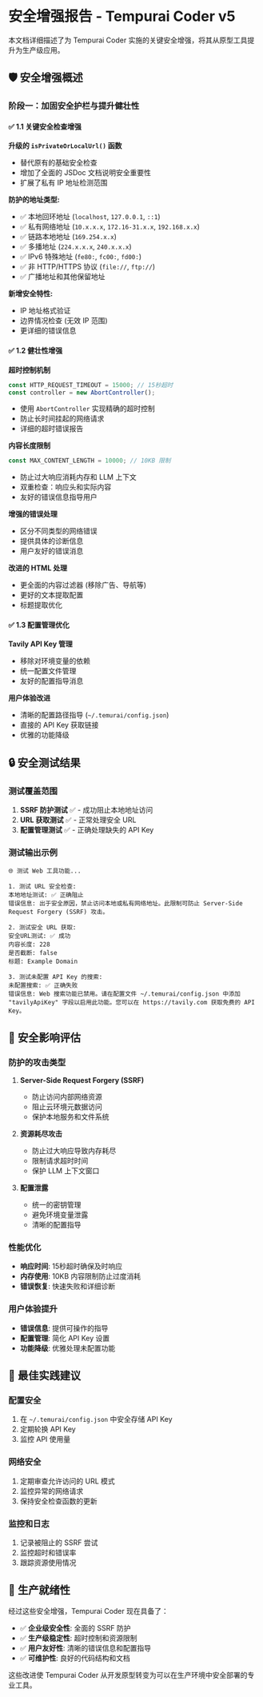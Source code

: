# 安全增强报告 - Tempurai Coder v5

本文档详细描述了为 Tempurai Coder 实施的关键安全增强，将其从原型工具提升为生产级应用。

## 🛡️ 安全增强概述

### 阶段一：加固安全护栏与提升健壮性

#### ✅ 1.1 关键安全检查增强

**升级的 `isPrivateOrLocalUrl()` 函数**
- 替代原有的基础安全检查
- 增加了全面的 JSDoc 文档说明安全重要性
- 扩展了私有 IP 地址检测范围

**防护的地址类型:**
- ✅ 本地回环地址 (`localhost`, `127.0.0.1`, `::1`)
- ✅ 私有网络地址 (`10.x.x.x`, `172.16-31.x.x`, `192.168.x.x`)
- ✅ 链路本地地址 (`169.254.x.x`)
- ✅ 多播地址 (`224.x.x.x`, `240.x.x.x`)
- ✅ IPv6 特殊地址 (`fe80:`, `fc00:`, `fd00:`)
- ✅ 非 HTTP/HTTPS 协议 (`file://`, `ftp://`)
- ✅ 广播地址和其他保留地址

**新增安全特性:**
- IP 地址格式验证
- 边界情况检查 (无效 IP 范围)
- 更详细的错误信息

#### ✅ 1.2 健壮性增强

**超时控制机制**
```typescript
const HTTP_REQUEST_TIMEOUT = 15000; // 15秒超时
const controller = new AbortController();
```

- 使用 `AbortController` 实现精确的超时控制
- 防止长时间挂起的网络请求
- 详细的超时错误报告

**内容长度限制**
```typescript
const MAX_CONTENT_LENGTH = 10000; // 10KB 限制
```

- 防止过大响应消耗内存和 LLM 上下文
- 双重检查：响应头和实际内容
- 友好的错误信息指导用户

**增强的错误处理**
- 区分不同类型的网络错误
- 提供具体的诊断信息
- 用户友好的错误消息

**改进的 HTML 处理**
- 更全面的内容过滤器 (移除广告、导航等)
- 更好的文本提取配置
- 标题提取优化

#### ✅ 1.3 配置管理优化

**Tavily API Key 管理**
- 移除对环境变量的依赖
- 统一配置文件管理
- 友好的配置指导消息

**用户体验改进**
- 清晰的配置路径指导 (`~/.temurai/config.json`)
- 直接的 API Key 获取链接
- 优雅的功能降级

## 🔒 安全测试结果

### 测试覆盖范围
1. **SSRF 防护测试** ✅ - 成功阻止本地地址访问
2. **URL 获取测试** ✅ - 正常处理安全 URL
3. **配置管理测试** ✅ - 正确处理缺失的 API Key

### 测试输出示例
```
🌐 测试 Web 工具功能...

1. 测试 URL 安全检查:
本地地址测试: ✅ 正确阻止
错误信息: 出于安全原因，禁止访问本地或私有网络地址。此限制可防止 Server-Side Request Forgery (SSRF) 攻击。

2. 测试安全 URL 获取:
安全URL测试: ✅ 成功
内容长度: 228
是否截断: false
标题: Example Domain

3. 测试未配置 API Key 的搜索:
未配置搜索: ✅ 正确失败
错误信息: Web 搜索功能已禁用。请在配置文件 ~/.temurai/config.json 中添加 "tavilyApiKey" 字段以启用此功能。您可以在 https://tavily.com 获取免费的 API Key。
```

## 🎯 安全影响评估

### 防护的攻击类型
1. **Server-Side Request Forgery (SSRF)**
   - 防止访问内部网络资源
   - 阻止云环境元数据访问
   - 保护本地服务和文件系统

2. **资源耗尽攻击**
   - 防止过大响应导致内存耗尽
   - 限制请求超时时间
   - 保护 LLM 上下文窗口

3. **配置泄露**
   - 统一的密钥管理
   - 避免环境变量泄露
   - 清晰的配置指导

### 性能优化
- **响应时间**: 15秒超时确保及时响应
- **内存使用**: 10KB 内容限制防止过度消耗
- **错误恢复**: 快速失败和详细诊断

### 用户体验提升
- **错误信息**: 提供可操作的指导
- **配置管理**: 简化 API Key 设置
- **功能降级**: 优雅处理未配置功能

## 📝 最佳实践建议

### 配置安全
1. 在 `~/.temurai/config.json` 中安全存储 API Key
2. 定期轮换 API Key
3. 监控 API 使用量

### 网络安全
1. 定期审查允许访问的 URL 模式
2. 监控异常的网络请求
3. 保持安全检查函数的更新

### 监控和日志
1. 记录被阻止的 SSRF 尝试
2. 监控超时和错误率
3. 跟踪资源使用情况

## 🚀 生产就绪性

经过这些安全增强，Tempurai Coder 现在具备了：

- ✅ **企业级安全性**: 全面的 SSRF 防护
- ✅ **生产级稳定性**: 超时控制和资源限制
- ✅ **用户友好性**: 清晰的错误信息和配置指导
- ✅ **可维护性**: 良好的代码结构和文档

这些改进使 Tempurai Coder 从开发原型转变为可以在生产环境中安全部署的专业工具。